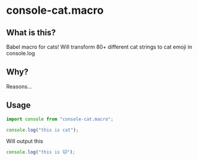 # console-cat.macro

## What is this?

Babel macro for cats!
Will transform 80+ different cat strings to cat emoji in console.log

## Why?

Reasons...

## Usage

```javascript
import console from "console-cat.macro";

console.log("this is cat");
```

Will output this

```javascript
console.log("this is 🐱");
```
